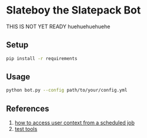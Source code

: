 # Slateboy the Slatepack Bot

THIS IS NOT YET READY huehuehuehuehe

## Setup

```sh
pip install -r requirements
```

## Usage

```sh
python bot.py --config path/to/your/config.yml
```

## References

1. [how to access user context from a scheduled job](https://github.com/python-telegram-bot/python-telegram-bot/issues/3175)
2. [test tools](https://github.com/GauthamramRavichandran/ptbtest)
